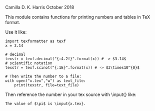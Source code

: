 Camilla D. K. Harris
October 2018

This module contains functions for printing numbers and tables in TeX format.

Use it like:

    import texformatter as texf
    x = 3.14

    # decimal
    texstr = texf.decimal("{:4.2f}".format(x)) # -> $3.14$
    # scientific notation
    texstr = texf.scinot("{:1E}".format(x)) # -> $3\times10^{0}$

    # Then write the number to a file:
    with open("x.tex","w") as text_file:
        print(texstr, file=text_file)

Then reference the number in your tex source with \input{} like:

    The value of $\pi$ is \input{x.tex}.
